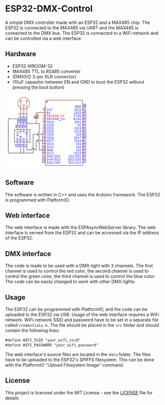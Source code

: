 # ESP32-DMX-Control

A simple DMX controller made with an ESP32 and a MAX485 chip. The ESP32 is connected to the MAX485 via UART and the MAX485 is connected to the DMX bus. The ESP32 is connected to a WiFi network and can be controlled via a web interface.

## Hardware

-   ESP32-WROOM-32
-   MAX485 TTL to RS485 converter
-   (DMX512 3-pin XLR connector)
-   (10uF capasitor between EN and GND to boot the ESP32 without pressing the boot button)

![ESP32-DMX-Control Hardware setup](DMX-control-hardware.png)

## Software

The software is written in C++ and uses the Arduino framework. The ESP32 is programmed with PlatformIO.

## Web interface

The web interface is made with the ESPAsyncWebServer library. The web interface is served from the ESP32 and can be accessed via the IP address of the ESP32.

## DMX interface

The code is made to be used with a DMX-light with 3 channels. The first channel is used to control the red color, the second channel is used to control the green color, the third channel is used to control the blue color. The code can be easily changed to work with other DMX-lights.

## Usage

The ESP32 can be programmed with PlatformIO, and the code can be uploaded to the ESP32 via USB. Usage of the web interface requires a WiFi network. WiFi-network SSID and password have to be set in a separate file called `credentials.h`. The file should be placed in the `src` folder and should contain the following lines:

    #define WIFI_SSID "your_wifi_ssid"
    #define WIFI_PASSWORD "your_wifi_password"

The web interface's source files are located in the `data` folder. The files have to be uploaded to the ESP32's SPIFFS filesystem. This can be done with the PlatformIO "Upload Filesystem Image" command.

## License

This project is licensed under the MIT License - see the [LICENSE](LICENSE) file for details
